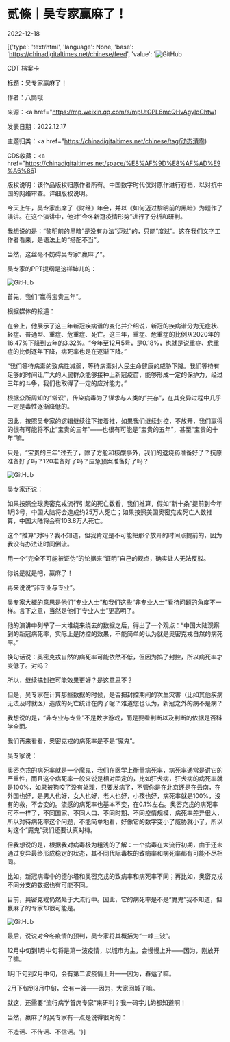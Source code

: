 # 贰條｜吴专家赢麻了！

2022-12-18

[{'type': 'text/html', 'language': None, 'base': 'https://chinadigitaltimes.net/chinese/feed', 'value': '![GitHub](https://chinadigitaltimes.net/chinese/files/2022/12/Screen-Shot-2022-12-17-at-4.05.58-PM-768x479.png)

CDT 档案卡

标题：吴专家赢麻了！

作者：八筒哦

来源：<a href="https://mp.weixin.qq.com/s/mpUtGPL6mcQHvAgyloChtw)

发表日期：2022.12.17

主题归类：<a href="https://chinadigitaltimes.net/chinese/tag/动态清零)

CDS收藏：<a href="https://chinadigitaltimes.net/space/%E8%AF%9D%E8%AF%AD%E9%A6%86)

版权说明：该作品版权归原作者所有。中国数字时代仅对原作进行存档，以对抗中国的网络审查。详细版权说明。





今天上午，吴专家出席了《财经》年会，并以《如何迈过黎明前的黑暗》为题作了演讲。在这个演讲中，他对“今冬新冠疫情形势”进行了分析和研判。

我想说的是：“黎明前的黑暗”是没有办法“迈过”的，只能“度过”。这在我们文字工作者看来，是语法上的“搭配不当”。

当然，这丝毫不妨碍吴专家“赢麻了”。

吴专家的PPT提纲是这样婶儿的：

![GitHub](https://chinadigitaltimes.net/chinese/files/2022/12/post-690992-639e599f976f9.)

首先，我们“赢得宝贵三年”。

根据媒体的报道：



在会上，他展示了这三年新冠疾病谱的变化并介绍说，新冠的疾病谱分为无症状、轻症、普通型、重症、危重症、死亡。这三年，重症、危重症的比例从2020年的16.47%下降到去年的3.32%。“今年至12月5号，是0.18%，也就是说重症、危重症的比例逐年下降，病死率也是在逐渐下降。”

“我们等待病毒的致病性减弱，等待病毒对人民生命健康的威胁下降。我们等待有足够的时间让广大的人民群众能够接种上新冠疫苗，能够形成一定的保护力，经过三年的斗争，我们也取得了一定的应对能力。”



根据众所周知的“常识”，传染病毒为了谋求与人类的“共存”，在其变异过程中几乎一定是毒性逐渐降低的。

因此，按照吴专家的逻辑继续往下接着推，如果我们继续封控，不放开，我们赢得的很有可能将不止“宝贵的三年”——也很有可能是“宝贵的五年”，甚至“宝贵的十年”嘛。

只是，“宝贵的三年”过去了，除了方舱和核酸亭外，我们的退烧药准备好了？抗原准备好了吗？120准备好了吗？应急预案准备好了吗？

![GitHub](https://chinadigitaltimes.net/chinese/files/2022/12/post-690992-639e599fa528d.)

吴专家还说：



如果按照全球奥密克戎流行引起的死亡数看，我们推算，假如“新十条”提前到今年1月3号，中国大陆将会造成约25万人死亡；如果按照美国奥密克戎死亡人数推算，中国大陆将会有103.8万人死亡。



这个“推算”对吗？我不知道，但我肯定是不可能把那个放开的时间点提前的，因为我没有办法让时间倒流。

用一个“完全不可能被证伪”的论据来“证明”自己的观点，确实让人无法反驳。

你说是就是吧，赢麻了！

再来说说“非专业与专业”。

吴专家大概的意思是他们“专业人士”和我们这些“非专业人士”看待问题的角度不一样。言下之意，当然是他们“专业人士”更高明了。

他的演讲中列举了一大堆绕来绕去的数据之后，得出了一个观点：“中国大陆观察到的新冠病死率，实际上是防控的效果，不能简单的认为就是奥密克戎自然的病死率。”

换句话说：奥密克戎自然的病死率可能依然不低，但因为搞了封控，所以病死率才变低了。对吗？

所以，继续搞封控可能效果更好？是这意思不？

但是，吴专家在计算那些数据的时候，是否把封控期间的次生灾害（比如其他疾病无法及时就医）造成的死亡统计在内了呢？难道您也认为，新冠之外的病不是病？

我想说的是，“非专业与专业”不是数字游戏，而是要看判断以及判断的依据是否科学全面。

我们再来看看，奥密克戎的病死率是不是“魔鬼”。

吴专家说：



奥密克戎的病死率就是一个魔鬼，我们在医学上衡量病死率，病死率通常是讲它的严重性，而且这个病死率一般来说是相对固定的，比如狂犬病，狂犬病的病死率就是100%，如果被狗咬了没有处理，只要发病了，不管你是在北京还是在云南，在外国也好，是男人也好，女人也好，老人也好，小孩也好，病死率就是100%，没有的救，不会变的。流感的病死率也基本不变，在0.1%左右。奥密克戎的病死率可不一样了，不同国家、不同人口、不同时期、不同疫情规模，病死率差异很大，所以对待病死率这个问题，不能简单地看，好像它的数字变小了威胁就小了，所以对这个“魔鬼”我们还要认真对待。



但我想说的是，根据我对病毒极为粗浅的了解：一个病毒在大流行初期，由于还未通过变异最终形成稳定的状态，其不同代际毒株的致病率和病死率都有可能不尽相同。

比如，新冠病毒中的德尔塔和奥密克戎的致病率和病死率不同；再比如，奥密克戎不同分支的数据也有可能不同。

目前，奥密克戎仍然处于大流行中。因此，它的病死率是不是“魔鬼”我不知道，但赢麻了的专家却很可能是。

![GitHub](https://chinadigitaltimes.net/chinese/files/2022/12/post-690992-639e599faed5b.)

最后，说说对今冬疫情的预判，吴专家将其概括为“一峰三波”。



12月中旬到1月中旬将是第一波疫情，以城市为主，会慢慢上升——因为，刚放开了嘛。

1月下旬到2月中旬，会有第二波疫情上升——因为，春运了嘛。

2月下旬到3月中旬，会有一波——因为，大家回城了嘛。



就这，还需要“流行病学首席专家”来研判？我一码字儿的都知道啊！

当然，赢麻了的吴专家有一点是说得很对的：

不造谣、不传谣、不信谣。'}]
